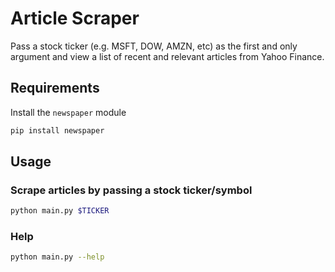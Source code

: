 # Article Scraper

Pass a stock ticker (e.g. MSFT, DOW, AMZN, etc) as the first and only argument and view a list of recent and relevant articles from Yahoo Finance.

## Requirements

Install the `newspaper` module

```bash
pip install newspaper
```

## Usage

### Scrape articles by passing a stock ticker/symbol

```bash
python main.py $TICKER
```

### Help

```bash
python main.py --help
```
